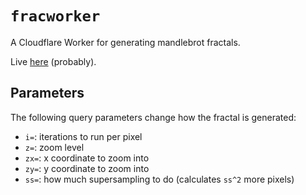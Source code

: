 # `fracworker`

A Cloudflare Worker for generating mandlebrot fractals.

Live [here](https://fractal.cyberpunk.workers.dev/?ss=2) (probably).

## Parameters

The following query parameters change how the fractal is generated:

- `i=`: iterations to run per pixel
- `z=`: zoom level
- `zx=`: x coordinate to zoom into
- `zy=`: y coordinate to zoom into
- `ss=`: how much supersampling to do (calculates `ss^2` more pixels)
